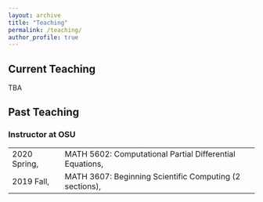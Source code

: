 ```yaml
---
layout: archive
title: "Teaching"
permalink: /teaching/
author_profile: true
---
```


## Current Teaching

TBA

## Past Teaching

### Instructor at OSU
| | |
|----|----|
|	2020 Spring, | MATH 5602: Computational Partial Differential Equations,|
|	2019 Fall, | MATH 3607: Beginning Scientific Computing (2 sections),|



